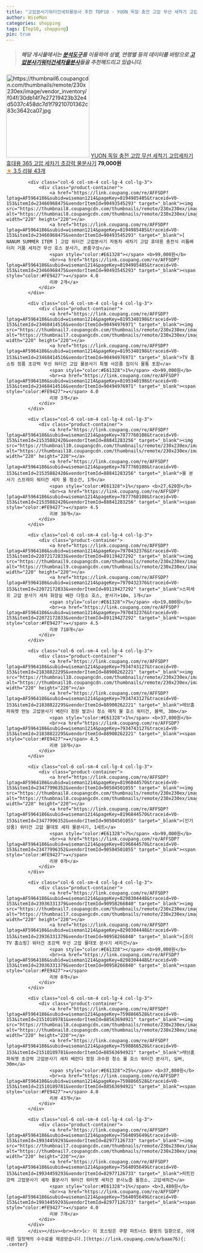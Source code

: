 ```yaml
---
title: "고압분사기워터건세차물분사 추천 TOP10 - YUON 독일 충전 고압 무선 세척기 고압세차기 휴대용 365 고압 세차기 초강력 물분사기"
author: WiseMan
categories: shopping
tags: [Top10, shopping]
pin: true
---
```


> ##### 해당 게시물에서는 [**분석도구**](https://itemscout.io/)를 이용하여 **성별**, **연령별** 등의 데이터를 바탕으로 [**고압분사기워터건세차물분사**](https://link.coupang.com/a/baae76)들을 추천해드리고 있습니다.
<div class="container"><div class="row">
            <div class="col-6 col-sm-4 col-lg-4 col-lg-3">
                <div class="product-container">
                    <a href="https://link.coupang.com/re/AFFSDP?lptag=AF5964186&subid=wiseman1214&pageKey=8129368667&traceid=V0-153&itemId=23083872487&vendorItemId=88330400141" target="_blank"><img src="https://thumbnail6.coupangcdn.com/thumbnails/remote/230x230ex/image/vendor_inventory/f04f/30db14f7e27219423b32e4d5037c458dc7d1f79210701362c83c3642ca07.jpg" alt="https://thumbnail6.coupangcdn.com/thumbnails/remote/230x230ex/image/vendor_inventory/f04f/30db14f7e27219423b32e4d5037c458dc7d1f79210701362c83c3642ca07.jpg" width="220" height="220"></a>
                    <a href="https://link.coupang.com/re/AFFSDP?lptag=AF5964186&subid=wiseman1214&pageKey=8129368667&traceid=V0-153&itemId=23083872487&vendorItemId=88330400141" target="_blank">YUON 독일 충전 고압 무선 세척기 고압세차기 휴대용 365 고압 세차기 초강력 물분사기</a>
                    <span style="color:#E61328"></span> <b>79,000원</b>
                    <br><a href="https://link.coupang.com/re/AFFSDP?lptag=AF5964186&subid=wiseman1214&pageKey=8129368667&traceid=V0-153&itemId=23083872487&vendorItemId=88330400141" target="_blank"><span style="color:#FE9427">★</span> 3.5
                    리뷰 43개</a>
                </div>
            </div>
            
            <div class="col-6 col-sm-4 col-lg-4 col-lg-3">
                <div class="product-container">
                    <a href="https://link.coupang.com/re/AFFSDP?lptag=AF5964186&subid=wiseman1214&pageKey=8194985485&traceid=V0-153&itemId=23466968475&vendorItemId=90493545293" target="_blank"><img src="https://thumbnail8.coupangcdn.com/thumbnails/remote/230x230ex/image/vendor_inventory/4604/1537b3e1c4b7890eaf41397bb14f5274d1af90cb4053a103e5bce8faddc0.jpg" alt="https://thumbnail8.coupangcdn.com/thumbnails/remote/230x230ex/image/vendor_inventory/4604/1537b3e1c4b7890eaf41397bb14f5274d1af90cb4053a103e5bce8faddc0.jpg" width="220" height="220"></a>
                    <a href="https://link.coupang.com/re/AFFSDP?lptag=AF5964186&subid=wiseman1214&pageKey=8194985485&traceid=V0-153&itemId=23466968475&vendorItemId=90493545293" target="_blank">[ NANUM SUMMER ITEM ] 고압 워터건 고압분사기 자동차 세차기 고압 휴대용 충전식 리튬배터리 거품 세차건 무선 호스 분사기, 본품구성</a>
                    <span style="color:#E61328"></span> <b>99,000원</b>
                    <br><a href="https://link.coupang.com/re/AFFSDP?lptag=AF5964186&subid=wiseman1214&pageKey=8194985485&traceid=V0-153&itemId=23466968475&vendorItemId=90493545293" target="_blank"><span style="color:#FE9427">★</span> 4.0
                    리뷰 2개</a>
                </div>
            </div>
            
            <div class="col-6 col-sm-4 col-lg-4 col-lg-3">
                <div class="product-container">
                    <a href="https://link.coupang.com/re/AFFSDP?lptag=AF5964186&subid=wiseman1214&pageKey=8195340198&traceid=V0-153&itemId=23468414516&vendorItemId=90494976971" target="_blank"><img src="https://thumbnail7.coupangcdn.com/thumbnails/remote/230x230ex/image/vendor_inventory/edde/04805f4b483d831a165c47565908b872ab5e4732b9b0226a61190c9d0a0c.jpg" alt="https://thumbnail7.coupangcdn.com/thumbnails/remote/230x230ex/image/vendor_inventory/edde/04805f4b483d831a165c47565908b872ab5e4732b9b0226a61190c9d0a0c.jpg" width="220" height="220"></a>
                    <a href="https://link.coupang.com/re/AFFSDP?lptag=AF5964186&subid=wiseman1214&pageKey=8195340198&traceid=V0-153&itemId=23468414516&vendorItemId=90494976971" target="_blank">TV 홈쇼핑 정품 초강력 무선 워터건 고압 물분사기 특별 사은품 접이식 물통 포함</a>
                    <span style="color:#E61328">1%</span> <b>99,000원</b>
                    <br><a href="https://link.coupang.com/re/AFFSDP?lptag=AF5964186&subid=wiseman1214&pageKey=8195340198&traceid=V0-153&itemId=23468414516&vendorItemId=90494976971" target="_blank"><span style="color:#FE9427">★</span> 4.0
                    리뷰 3개</a>
                </div>
            </div>
            
            <div class="col-6 col-sm-4 col-lg-4 col-lg-3">
                <div class="product-container">
                    <a href="https://link.coupang.com/re/AFFSDP?lptag=AF5964186&subid=wiseman1214&pageKey=7877760108&traceid=V0-153&itemId=21535882420&vendorItemId=88841283256" target="_blank"><img src="https://thumbnail10.coupangcdn.com/thumbnails/remote/230x230ex/image/vendor_inventory/036e/35f16a1ed7e1b5ebdbfecfd245262fb35de9d260cfd18610e0603c3327cc.jpg" alt="https://thumbnail10.coupangcdn.com/thumbnails/remote/230x230ex/image/vendor_inventory/036e/35f16a1ed7e1b5ebdbfecfd245262fb35de9d260cfd18610e0603c3327cc.jpg" width="220" height="220"></a>
                    <a href="https://link.coupang.com/re/AFFSDP?lptag=AF5964186&subid=wiseman1214&pageKey=7877760108&traceid=V0-153&itemId=21535882420&vendorItemId=88841283256" target="_blank">물 분사기 스프레이 워터건 세차 물 청소건, 1개</a>
                    <span style="color:#E61328">1%</span> <b>27,620원</b>
                    <br><a href="https://link.coupang.com/re/AFFSDP?lptag=AF5964186&subid=wiseman1214&pageKey=7877760108&traceid=V0-153&itemId=21535882420&vendorItemId=88841283256" target="_blank"><span style="color:#FE9427">★</span> 4.5
                    리뷰 38개</a>
                </div>
            </div>
            
            <div class="col-6 col-sm-4 col-lg-4 col-lg-3">
                <div class="product-container">
                    <a href="https://link.coupang.com/re/AFFSDP?lptag=AF5964186&subid=wiseman1214&pageKey=7970432376&traceid=V0-153&itemId=22072172833&vendorItemId=89119427292" target="_blank"><img src="https://thumbnail9.coupangcdn.com/thumbnails/remote/230x230ex/image/vendor_inventory/e9e5/7fafda80aedf859d7339293f41e485ce1eb31730257ea8e881c716e4775a.jpg" alt="https://thumbnail9.coupangcdn.com/thumbnails/remote/230x230ex/image/vendor_inventory/e9e5/7fafda80aedf859d7339293f41e485ce1eb31730257ea8e881c716e4775a.jpg" width="220" height="220"></a>
                    <a href="https://link.coupang.com/re/AFFSDP?lptag=AF5964186&subid=wiseman1214&pageKey=7970432376&traceid=V0-153&itemId=22072172833&vendorItemId=89119427292" target="_blank">스피세프 고압 분사기 세차 화장실 베란 다청소 호스, 분사기+10m, 1개</a>
                    <span style="color:#E61328">7%</span> <b>19,800원</b>
                    <br><a href="https://link.coupang.com/re/AFFSDP?lptag=AF5964186&subid=wiseman1214&pageKey=7970432376&traceid=V0-153&itemId=22072172833&vendorItemId=89119427292" target="_blank"><span style="color:#FE9427">★</span> 4.5
                    리뷰 710개</a>
                </div>
            </div>
            
            <div class="col-6 col-sm-4 col-lg-4 col-lg-3">
                <div class="product-container">
                    <a href="https://link.coupang.com/re/AFFSDP?lptag=AF5964186&subid=wiseman1214&pageKey=7934743127&traceid=V0-153&itemId=21838822295&vendorItemId=88900262221" target="_blank"><img src="https://thumbnail10.coupangcdn.com/thumbnails/remote/230x230ex/image/vendor_inventory/75c5/4a460822ec5e73f39ebbf59d43ed37efbc73a99ce81d57087dd7ccdd40ee.jpg" alt="https://thumbnail10.coupangcdn.com/thumbnails/remote/230x230ex/image/vendor_inventory/75c5/4a460822ec5e73f39ebbf59d43ed37efbc73a99ce81d57087dd7ccdd40ee.jpg" width="220" height="220"></a>
                    <a href="https://link.coupang.com/re/AFFSDP?lptag=AF5964186&subid=wiseman1214&pageKey=7934743127&traceid=V0-153&itemId=21838822295&vendorItemId=88900262221" target="_blank">레브홈 파워젯 만능 고압분사기 베란다 정원 발코니 청소 매직 물 호스 워터건, 블랙, 30m</a>
                    <span style="color:#E61328">1%</span> <b>37,800원</b>
                    <br><a href="https://link.coupang.com/re/AFFSDP?lptag=AF5964186&subid=wiseman1214&pageKey=7934743127&traceid=V0-153&itemId=21838822295&vendorItemId=88900262221" target="_blank"><span style="color:#FE9427">★</span> 4.5
                    리뷰 18개</a>
                </div>
            </div>
            
            <div class="col-6 col-sm-4 col-lg-4 col-lg-3">
                <div class="product-container">
                    <a href="https://link.coupang.com/re/AFFSDP?lptag=AF5964186&subid=wiseman1214&pageKey=8196844570&traceid=V0-153&itemId=23477996352&vendorItemId=90504501055" target="_blank"><img src="https://thumbnail8.coupangcdn.com/thumbnails/remote/230x230ex/image/vendor_inventory/04dc/4ffa6a1f177dbda8bd7455eace63837b2fd650df024226811f8dcd498902.jpg" alt="https://thumbnail8.coupangcdn.com/thumbnails/remote/230x230ex/image/vendor_inventory/04dc/4ffa6a1f177dbda8bd7455eace63837b2fd650df024226811f8dcd498902.jpg" width="220" height="220"></a>
                    <a href="https://link.coupang.com/re/AFFSDP?lptag=AF5964186&subid=wiseman1214&pageKey=8196844570&traceid=V0-153&itemId=23477996352&vendorItemId=90504501055" target="_blank">(인기상품) 워터건 고압 물대포 세차 물분사기, 1세트</a>
                    <span style="color:#E61328">7%</span> <b>99,000원</b>
                    <br><a href="https://link.coupang.com/re/AFFSDP?lptag=AF5964186&subid=wiseman1214&pageKey=8196844570&traceid=V0-153&itemId=23477996352&vendorItemId=90504501055" target="_blank"><span style="color:#FE9427">★</span> 
                    리뷰 0개</a>
                </div>
            </div>
            
            <div class="col-6 col-sm-4 col-lg-4 col-lg-3">
                <div class="product-container">
                    <a href="https://link.coupang.com/re/AFFSDP?lptag=AF5964186&subid=wiseman1214&pageKey=8298304448&traceid=V0-153&itemId=23936331379&vendorItemId=90958266840" target="_blank"><img src="https://thumbnail7.coupangcdn.com/thumbnails/remote/230x230ex/image/vendor_inventory/b6d4/c59856d769b1356722a6b0c217967df66c5cd2dbe7bcb8bbfc723f9ec7ab.jpg" alt="https://thumbnail7.coupangcdn.com/thumbnails/remote/230x230ex/image/vendor_inventory/b6d4/c59856d769b1356722a6b0c217967df66c5cd2dbe7bcb8bbfc723f9ec7ab.jpg" width="220" height="220"></a>
                    <a href="https://link.coupang.com/re/AFFSDP?lptag=AF5964186&subid=wiseman1214&pageKey=8298304448&traceid=V0-153&itemId=23936331379&vendorItemId=90958266840" target="_blank">[조이 TV 홈쇼핑] 워터건 초강력 무선 고압 물대포 분사기 세차건</a>
                    <span style="color:#E61328"></span> <b>99,000원</b>
                    <br><a href="https://link.coupang.com/re/AFFSDP?lptag=AF5964186&subid=wiseman1214&pageKey=8298304448&traceid=V0-153&itemId=23936331379&vendorItemId=90958266840" target="_blank"><span style="color:#FE9427">★</span> 
                    리뷰 0개</a>
                </div>
            </div>
            
            <div class="col-6 col-sm-4 col-lg-4 col-lg-3">
                <div class="product-container">
                    <a href="https://link.coupang.com/re/AFFSDP?lptag=AF5964186&subid=wiseman1214&pageKey=7598866528&traceid=V0-153&itemId=21510189781&vendorItemId=88563694921" target="_blank"><img src="https://thumbnail8.coupangcdn.com/thumbnails/remote/230x230ex/image/vendor_inventory/a750/91c10236c47ffc1e16f31b303ad23077a1992344304d310846c2a70cf449.jpg" alt="https://thumbnail8.coupangcdn.com/thumbnails/remote/230x230ex/image/vendor_inventory/a750/91c10236c47ffc1e16f31b303ad23077a1992344304d310846c2a70cf449.jpg" width="220" height="220"></a>
                    <a href="https://link.coupang.com/re/AFFSDP?lptag=AF5964186&subid=wiseman1214&pageKey=7598866528&traceid=V0-153&itemId=21510189781&vendorItemId=88563694921" target="_blank">레브홈 파워젯 초강력 고압분사기 세차 베란다 정원 과수원 청소 물 호스 워터건 분사기, 실버, 30m</a>
                    <span style="color:#E61328">25%</span> <b>37,800원</b>
                    <br><a href="https://link.coupang.com/re/AFFSDP?lptag=AF5964186&subid=wiseman1214&pageKey=7598866528&traceid=V0-153&itemId=21510189781&vendorItemId=88563694921" target="_blank"><span style="color:#FE9427">★</span> 4.0
                    리뷰 43개</a>
                </div>
            </div>
            
            <div class="col-6 col-sm-4 col-lg-4 col-lg-3">
                <div class="product-container">
                    <a href="https://link.coupang.com/re/AFFSDP?lptag=AF5964186&subid=wiseman1214&pageKey=7564095649&traceid=V0-153&itemId=19934459293&vendorItemId=82977126733" target="_blank"><img src="https://thumbnail7.coupangcdn.com/thumbnails/remote/230x230ex/image/vendor_inventory/6c72/017af2b1f23f065b76c9a9f5f1664214fff448b191c2f54f09185560e972.jpg" alt="https://thumbnail7.coupangcdn.com/thumbnails/remote/230x230ex/image/vendor_inventory/6c72/017af2b1f23f065b76c9a9f5f1664214fff448b191c2f54f09185560e972.jpg" width="220" height="220"></a>
                    <a href="https://link.coupang.com/re/AFFSDP?lptag=AF5964186&subid=wiseman1214&pageKey=7564095649&traceid=V0-153&itemId=19934459293&vendorItemId=82977126733" target="_blank">피트인 강력 고압분사기 세차 물분사기 워터건 워터젯 세차건 분사노즐 물청소, 고압세차건</a>
                    <span style="color:#E61328">1%</span> <b>3,480원</b>
                    <br><a href="https://link.coupang.com/re/AFFSDP?lptag=AF5964186&subid=wiseman1214&pageKey=7564095649&traceid=V0-153&itemId=19934459293&vendorItemId=82977126733" target="_blank"><span style="color:#FE9427">★</span> 4.0
                    리뷰 7개</a>
                </div>
            </div>
            </div></div><br><br>[👉 이 포스팅은 쿠팡 파트너스 활동의 일환으로, 이에 따른 일정액의 수수료를 제공받습니다.](https://link.coupang.com/a/baae76){: .center}